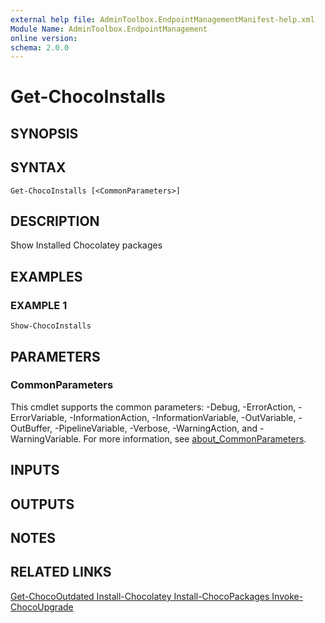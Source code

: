 ```yaml
---
external help file: AdminToolbox.EndpointManagementManifest-help.xml
Module Name: AdminToolbox.EndpointManagement
online version:
schema: 2.0.0
---
```


# Get-ChocoInstalls

## SYNOPSIS

## SYNTAX

```
Get-ChocoInstalls [<CommonParameters>]
```

## DESCRIPTION
Show Installed Chocolatey packages

## EXAMPLES

### EXAMPLE 1
```
Show-ChocoInstalls
```

## PARAMETERS

### CommonParameters
This cmdlet supports the common parameters: -Debug, -ErrorAction, -ErrorVariable, -InformationAction, -InformationVariable, -OutVariable, -OutBuffer, -PipelineVariable, -Verbose, -WarningAction, and -WarningVariable. For more information, see [about_CommonParameters](http://go.microsoft.com/fwlink/?LinkID=113216).

## INPUTS

## OUTPUTS

## NOTES

## RELATED LINKS

[Get-ChocoOutdated
Install-Chocolatey
Install-ChocoPackages
Invoke-ChocoUpgrade]()

